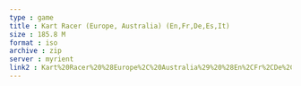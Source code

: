 ```yaml
---
type : game
title : Kart Racer (Europe, Australia) (En,Fr,De,Es,It)
size : 185.8 M
format : iso
archive : zip
server : myrient
link2 : Kart%20Racer%20%28Europe%2C%20Australia%29%20%28En%2CFr%2CDe%2CEs%2CIt%29
---
```


